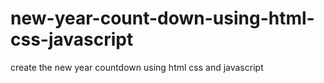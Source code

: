 # new-year-count-down-using-html-css-javascript
create the new year countdown using html css and javascript
